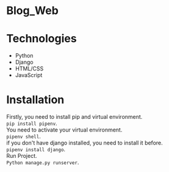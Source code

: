 # Blog_Web

# Technologies

- Python
- Django
- HTML/CSS
- JavaScript

# Installation
Firstly, you need to install pip and virtual environment.<br>
``pip install pipenv``.<br>
You need to activate your virtual environment.<br>
``pipenv shell``.<br>
if you don't have django installed, you need to install it before.<br>
``pipenv install django``.<br>
Run Project.<br>
``Python manage.py runserver``.<br>

